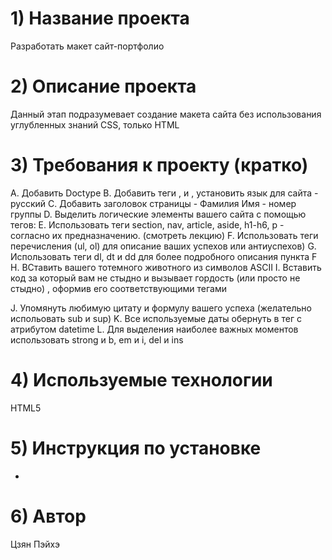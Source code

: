 # 1) Название проекта
Разработать макет сайт-портфолио

# 2) Описание проекта

Данный этап подразумевает создание макета сайта без использования углубленных знаний
CSS, только HTML

# 3) Требования к проекту (кратко)

A. Добавить Doctype
B. Добавить теги <html>, <head> и <body>, установить язык для сайта - русский
C. Добавить заголовок страницы - Фамилия Имя - номер группы
D. Выделить логические элементы вашего сайта с помощью тегов:
E. Использовать теги section, nav, article, aside, h1-h6, p - согласно их предназначению.
(смотреть лекцию)
F. Использовать теги перечисления (ul, ol) для описание ваших успехов или
антиуспехов)
G. Использовать теги dl, dt и dd для более подробного описания пункта F
H. ВСтавить вашего тотемного животного из символов ASCII
I. Вставить код за который вам не стыдно и вызывает гордость (или просто не стыдно)
, оформив его соответствующими тегами

J. Упомянуть любимую цитату и формулу вашего успеха (желательно испольовать sub
и sup)
K. Все используемые даты обернуть в тег <time> с атрибутом datetime
L. Для выделения наиболее важных моментов использовать strong и b, em и i, del и ins

# 4) Используемые технологии
HTML5

# 5) Инструкция по установке
-
# 6) Автор
Цзян Пэйхэ
